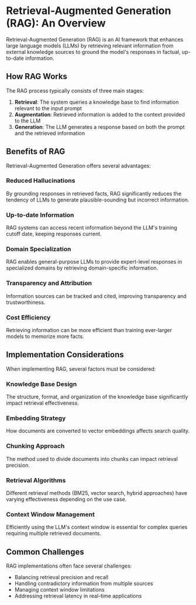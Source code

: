# Retrieval-Augmented Generation (RAG): An Overview

Retrieval-Augmented Generation (RAG) is an AI framework that enhances large language models (LLMs) by retrieving relevant information from external knowledge sources to ground the model's responses in factual, up-to-date information.

## How RAG Works

The RAG process typically consists of three main stages:

1. **Retrieval**: The system queries a knowledge base to find information relevant to the input prompt
2. **Augmentation**: Retrieved information is added to the context provided to the LLM
3. **Generation**: The LLM generates a response based on both the prompt and the retrieved information

## Benefits of RAG

Retrieval-Augmented Generation offers several advantages:

### Reduced Hallucinations
By grounding responses in retrieved facts, RAG significantly reduces the tendency of LLMs to generate plausible-sounding but incorrect information.

### Up-to-date Information
RAG systems can access recent information beyond the LLM's training cutoff date, keeping responses current.

### Domain Specialization
RAG enables general-purpose LLMs to provide expert-level responses in specialized domains by retrieving domain-specific information.

### Transparency and Attribution
Information sources can be tracked and cited, improving transparency and trustworthiness.

### Cost Efficiency
Retrieving information can be more efficient than training ever-larger models to memorize more facts.

## Implementation Considerations

When implementing RAG, several factors must be considered:

### Knowledge Base Design
The structure, format, and organization of the knowledge base significantly impact retrieval effectiveness.

### Embedding Strategy
How documents are converted to vector embeddings affects search quality.

### Chunking Approach
The method used to divide documents into chunks can impact retrieval precision.

### Retrieval Algorithms
Different retrieval methods (BM25, vector search, hybrid approaches) have varying effectiveness depending on the use case.

### Context Window Management
Efficiently using the LLM's context window is essential for complex queries requiring multiple retrieved documents.

## Common Challenges

RAG implementations often face several challenges:

- Balancing retrieval precision and recall
- Handling contradictory information from multiple sources
- Managing context window limitations
- Addressing retrieval latency in real-time applications

